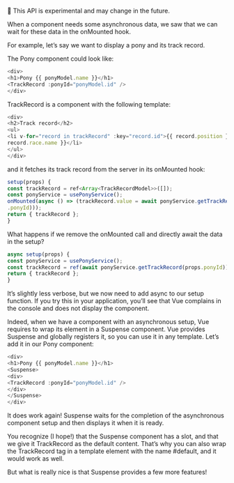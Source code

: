  This API is experimental and may change in the future.

When a component needs some asynchronous data, we saw that we can wait for these data in the onMounted hook.

For example, let’s say we want to display a pony and its track record.

The Pony component could look like:

```js
<div>
<h1>Pony {{ ponyModel.name }}</h1>
<TrackRecord :ponyId="ponyModel.id" />
</div>
```

TrackRecord is a component with the following template:

```js
<div>
<h2>Track record</h2>
<ul>
<li v-for="record in trackRecord" :key="record.id">{{ record.position }} - {{
record.race.name }}</li>
</ul>
</div>
```

and it fetches its track record from the server in its onMounted hook:

```js
setup(props) {
const trackRecord = ref<Array<TrackRecordModel>>([]);
const ponyService = usePonyService();
onMounted(async () => (trackRecord.value = await ponyService.getTrackRecord(props
.ponyId)));
return { trackRecord };
}
```

What happens if we remove the onMounted call and directly await the data in the setup?

```js
async setup(props) {
const ponyService = usePonyService();
const trackRecord = ref(await ponyService.getTrackRecord(props.ponyId));
return { trackRecord };
}
```

It’s slightly less verbose, but we now need to add async to our setup function. If you try this in your application, you’ll see that Vue complains in the console and does not display the component.

Indeed, when we have a component with an asynchronous setup, Vue requires to wrap its element in a Suspense component. Vue provides Suspense and globally registers it, so you can use it in any template. Let’s add it in our Pony component:

```js
<div>
<h1>Pony {{ ponyModel.name }}</h1>
<Suspense>
<div>
<TrackRecord :ponyId="ponyModel.id" />
</div>
</Suspense>
</div>
```

It does work again! Suspense waits for the completion of the asynchronous component setup and then displays it when it is ready.

You recognize (I hope!) that the Suspense component has a slot, and that we give it TrackRecord as the default content. That’s why you can also wrap the TrackRecord tag in a template element with the name #default, and it would work as well.

But what is really nice is that Suspense provides a few more features!